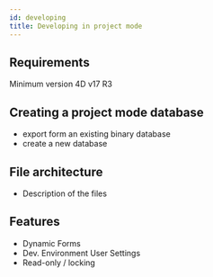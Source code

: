 ```yaml
---
id: developing
title: Developing in project mode
---
```


## Requirements
Minimum version 4D v17 R3 

## Creating a project mode database

- export form an existing binary database
- create a new database


## File architecture 

- Description of the files 


## Features

- Dynamic Forms
- Dev. Environment User Settings
- Read-only / locking
